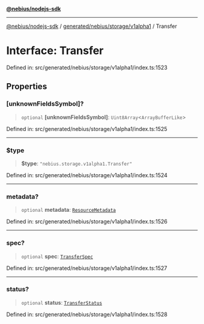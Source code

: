 [**@nebius/nodejs-sdk**](../../../../../README.md)

---

[@nebius/nodejs-sdk](../../../../../README.md) / [generated/nebius/storage/v1alpha1](../README.md) / Transfer

# Interface: Transfer

Defined in: src/generated/nebius/storage/v1alpha1/index.ts:1523

## Properties

### \[unknownFieldsSymbol\]?

> `optional` **\[unknownFieldsSymbol\]**: `Uint8Array`\<`ArrayBufferLike`\>

Defined in: src/generated/nebius/storage/v1alpha1/index.ts:1525

---

### $type

> **$type**: `"nebius.storage.v1alpha1.Transfer"`

Defined in: src/generated/nebius/storage/v1alpha1/index.ts:1524

---

### metadata?

> `optional` **metadata**: [`ResourceMetadata`](../../../common/v1/interfaces/ResourceMetadata.md)

Defined in: src/generated/nebius/storage/v1alpha1/index.ts:1526

---

### spec?

> `optional` **spec**: [`TransferSpec`](TransferSpec.md)

Defined in: src/generated/nebius/storage/v1alpha1/index.ts:1527

---

### status?

> `optional` **status**: [`TransferStatus`](TransferStatus.md)

Defined in: src/generated/nebius/storage/v1alpha1/index.ts:1528
